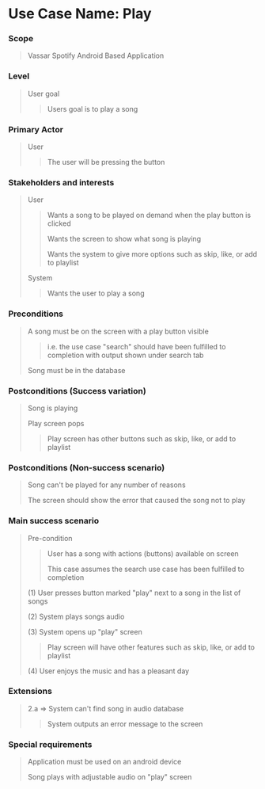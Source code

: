 # Use Case Name: Play

### Scope
> Vassar Spotify Android Based Application

### Level
> User goal
>> Users goal is to play a song

### Primary Actor
> User
>> The user will be pressing the button

### Stakeholders and interests
> User
>> Wants a song to be played on demand when the play button is clicked
>>
>> Wants the screen to show what song is playing
>>
>> Wants the system to give more options such as skip, like, or add to playlist
>
> System
>> Wants the user to play a song

### Preconditions
> A song must be on the screen with a play button visible
>> i.e. the use case "search" should have been fulfilled to completion with output shown under search tab
>
> Song must be in the database

### Postconditions (Success variation)
> Song is playing
>
> Play screen pops
>> Play screen has other buttons such as skip, like, or add to playlist

### Postconditions (Non-success scenario)
> Song can't be played for any number of reasons
>
> The screen should show the error that caused the song not to play

### Main success scenario
> Pre-condition
>> User has a song with actions (buttons) available on screen
>>
>> This case assumes the search use case has been fulfilled to completion
>
> (1) User presses button marked "play" next to a song in the list of songs
>
> (2) System plays songs audio
>
> (3) System opens up "play" screen
>> Play screen will have other features such as skip, like, or add to playlist
>
> (4) User enjoys the music and has a pleasant day


### Extensions
> 2.a => System can't find song in audio database
>> System outputs an error message to the screen

### Special requirements
> Application must be used on an android device
>
> Song plays with adjustable audio on "play" screen